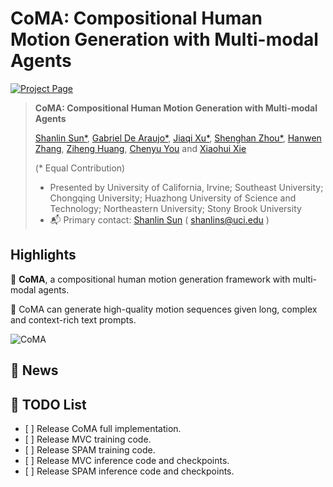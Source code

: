 # CoMA: Compositional Human Motion Generation with Multi-modal Agents 
[![Project Page](https://img.shields.io/badge/Project-Page-Green)]([https://gabrie-l.github.io/coma-page/])

> **CoMA: Compositional Human Motion Generation with Multi-modal Agents**
> 
> [Shanlin Sun*]([https://siwensun.github.io/]), [Gabriel De Araujo*]([https://gabrie-l.github.io/]), [Jiaqi Xu*]([https://github.com/FufenNan/]), [Shenghan Zhou*]([https://shenghanzhou.github.io/]), [Hanwen Zhang]([https://github.com/zhw123456789/]), [Ziheng Huang]([https://github.com/HuangZiheng-o-O/]), [Chenyu You]([https://chenyuyou.me/]) and [Xiaohui Xie]([https://ics.uci.edu/~xhx/])
> 
> (\* Equal Contribution)
>
> - Presented by University of California, Irvine; Southeast University; Chongqing University; Huazhong University of Science and Technology; Northeastern University; Stony Brook University
> - :mailbox_with_mail: Primary contact: [Shanlin Sun]([https://siwensun.github.io/]) ( shanlins@uci.edu )
>

## Highlights <a name="highlights"></a>

:star2: **CoMA**, a compositional human motion generation framework with multi-modal agents.

:star2: CoMA can generate high-quality motion sequences given long, complex and context-rich text prompts. 

![](./assets/teaser_v2.png "CoMA")

## 📰 News

## 📝 TODO List

- \[ \] Release CoMA full implementation.
- \[ \] Release MVC training code.
- \[ \] Release SPAM training code.
- \[ \] Release MVC inference code and checkpoints.
- \[ \] Release SPAM inference code and checkpoints.
